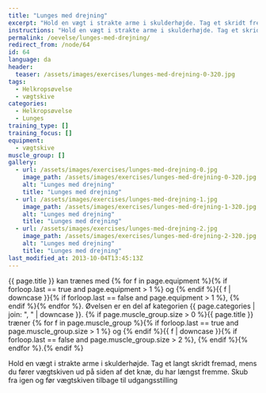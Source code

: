 ```yaml
---
title: "Lunges med drejning"
excerpt: "Hold en vægt i strakte arme i skulderhøjde. Tag et skridt fremad, mens du fører vægtskiven ud på siden af det knæ, du har længst fremme. Skub fra og før vægtskiven tilbage til udgangsstillingen "
instructions: "Hold en vægt i strakte arme i skulderhøjde. Tag et skridt fremad, mens du fører vægtskiven ud på siden af det knæ, du har længst fremme. Skub fra og før vægtskiven tilbage til udgangsstillingen "
permalink: /oevelse/lunges-med-drejning/
redirect_from: /node/64
id: 64
language: da
header:
  teaser: /assets/images/exercises/lunges-med-drejning-0-320.jpg
tags:
  - Helkropsøvelse
  - vægtskive
categories:
  - Helkropsøvelse
  - Lunges
training_type: []
training_focus: []
equipment:
  - vægtskive
muscle_group: []
gallery:
  - url: /assets/images/exercises/lunges-med-drejning-0.jpg
    image_path: /assets/images/exercises/lunges-med-drejning-0-320.jpg
    alt: "Lunges med drejning"
    title: "Lunges med drejning"
  - url: /assets/images/exercises/lunges-med-drejning-1.jpg
    image_path: /assets/images/exercises/lunges-med-drejning-1-320.jpg
    alt: "Lunges med drejning"
    title: "Lunges med drejning"
  - url: /assets/images/exercises/lunges-med-drejning-2.jpg
    image_path: /assets/images/exercises/lunges-med-drejning-2-320.jpg
    alt: "Lunges med drejning"
    title: "Lunges med drejning"
last_modified_at: 2013-10-04T13:45:13Z
---
```


{{ page.title }} kan trænes med {% for f in page.equipment %}{% if forloop.last == true and page.equipment > 1 %} og {% endif %}{{ f | downcase  }}{% if forloop.last == false and page.equipment > 1 %}, {% endif %}{% endfor %}. Øvelsen er en del af kategorien {{ page.categories | join: ", " | downcase }}. {% if page.muscle_group.size > 0 %}{{ page.title }} træner {% for f in page.muscle_group %}{% if forloop.last == true and page.muscle_group.size > 1 %} og {% endif %}{{ f | downcase }}{% if forloop.last == false and page.muscle_group.size > 2 %}, {% endif %}{% endfor %}.{% endif %}

Hold en vægt i strakte arme i skulderhøjde. Tag et langt skridt fremad, mens du fører vægtskiven ud på siden af det knæ, du har længst fremme. Skub fra igen og før vægtskiven tilbage til udgangsstilling
